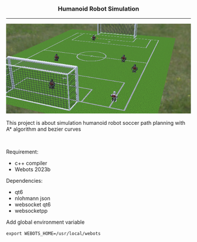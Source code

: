 <div align='center'>

### Humanoid Robot Simulation 
---
![](assets/soccer_1.png?raw=true)

 </div>
 
This project is about simulation humanoid robot soccer path planning with A* algorithm and bezier curves

<br>

Requirement:
- c++ compiler
- Webots 2023b

Dependencies:
- qt6
- nlohmann json
- websocket qt6
- websocketpp

Add global environment variable
```
export WEBOTS_HOME=/usr/local/webots
```